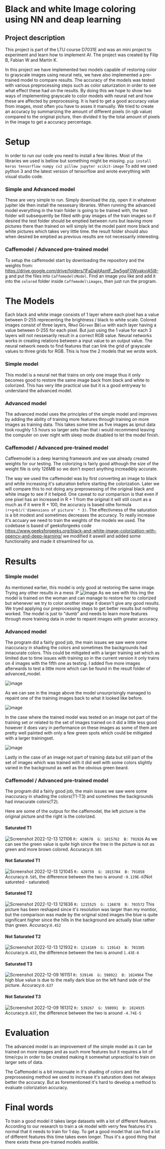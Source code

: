 # Black and white Image coloring using NN and deap learning

## Project description
This project is part of the LTU course D7031E and was an mini project to experiment and learn how to implement AI. The project was created by Filip B, Fabian W and Martin K.

In this project we have implemented two models capable of restoring color to grayscale images using neural nets, we have also implemented a pre-trained model to compare results. The accuracy of the models was tested with various preprocessing steps such as color saturization in order to see what effect these had on the results. By doing this we hope to show two ways of implementing grayscale to color models with neural net and how these are affected by preprocessing. It is hard to get a good accuracy value from images, most often you have to asses it manually. We tried to create an accuracy by summarizing the amount of different pixels (in rgb value) compared to the original picture, then divided it by the total amount of pixels in the image to get a accuracy percentage.



# Setup
In order to run our code you need to install a few libries. Most of the libraries we used is bellow but something might be missing.
`pip install keras tensorflow numpy cv2 pillow jupyter scikit-image` To add we used python 3 and the latest version of tensorflow and wrote everything with visual studio code.

### Simple and Advanced model
These are very simple to run. Simply download the zip, open it in whatever jupiter ide then install the nessesary libraries. When running the advanced model everything in the train folder is going to be trained with, the test folder will subsequently be filled with gray images of the train images so if desired the test folder should be emptied between runs but leaving more pictures there than trained on will simply let the model paint more black and white pictures which takes very little time. the result folder should also when desired be emptied as previous results are not necessarily interesting.

### Caffemodel / Advanced pre-trained model
To setup the caffemodel start by downloading the repository and the weights from: https://drive.google.com/drive/folders/1FaDajjtAsntF_Sw5gqF0WyakviA5l8-a and 
put the files into `Caffemodel\Model`. Find an image you like and add it into the `colored` folder inside `Caffemodel\images`, then just run the program. 



# The Models
Each black and white image consists of 1 layer where each pixel has a value between 0-255 reprecenting the brightness / black to white scale. Colored images consist of three layers, R`Red` G`Green` B`Blue` with each layer having a value between 0-255 for each pixel. But just using the 1 value for each 3 layers will not nessesarily result in a correct RGB value. Neural networks works in creating relations between a input value to an output value. The neural network needs to find features that can link the grid of grayscale values to three grids for RGB. This is how the 2 models that we wrote work.

### Simple model
This model is a neural net that trains on only one image thus it only becomes good to restore the same image back from black and white to colorized. This has very litte practical use but it is a good entryway to understand the advanced model.

### Advanced model
The advanced model uses the principles of the simple model and improves by adding the ability of training more features through training on more images as training data. This takes some time as five images as ipnut data took roughly 1.5 hours so larger sets than that i would recommend leaving the computer on over night with sleep mode disabled to let the model finish. 

### Caffemodel / Advanced pre-trained model
Caffeemodel is a deep learning framework and we use already created weights for our testing. The colorizing is fairly good although the size of the weight file is only 126MB so we don't expect anything increadibly accurate.

The way we used the caffemodel was by first converting an image to black and white increasing it's saturation before starting the colorization. Later we will compare this to not doing any preprosessing of the original black and white image to see if it helped. One caveat to our comparison is that even if one pixel has an increased in R + 1 from the original it will still count as a much as if it were R + 100, the accuracy is based othe formula `(r+g+b)/('dimensions of picture' * 3)`. The effectivness of the saturation is a bit modest and sometimes decreases the accuracy. To really increase it's accuary we need to train the weights of the models we used.
The codebase is based of geeksforgeeks code https://www.geeksforgeeks.org/black-and-white-image-colorization-with-opencv-and-deep-learning/ we modified it aswell and added some functionality and made it streamlined for us.

# Results

### Simple model
As mentioned earlier, this model is only good at restoring the same image. Trying any other results in a mess :P
![image](https://user-images.githubusercontent.com/61740233/207275768-096ab527-b976-41b8-a91e-5ecf4960f06b.png)
As we see with this img the model is trained on the woman and can manage to restore her to colorized but whenever we try to color another image it doesn't give any good results. We tryed applying our preprocessing steps to get better results but nothing worked. The model is just to "dumb" and needs to learn more features through more training data in order to repaint images with greater accuracy.


### Advanced model
The program did a fairly good job, the main issues we saw were some inaccuracy in shading the colors and sometimes the backgrounds had innacurate colors. This could be mitigated with a larger training set which as limited due to time issues with training so in the current version it only trains on 4 images with the fifth one as testing. I added five more images afterwards to test a little more which can be found in the result folder of advanced_model.

![image](https://user-images.githubusercontent.com/60612841/207373258-902bda39-4fe4-4746-a315-2584db6d88c1.png)

As we can see in the image above the model unsurprisingly managed to repaint one of the training images back to what it looked like before.

![image](https://user-images.githubusercontent.com/60612841/207372486-7b3cb7a9-9ac0-4f04-b7d4-6197a8a7b66e.png)

In the case where the trained model was tested on an image not part of the training set or related to the set of images trained on it did a little less good however it does vary in performance on these images as some of them are pretty well painted with only a few green spots which could be mitigated with a larger trainingset.

![image](https://user-images.githubusercontent.com/60612841/207372980-c5cd05d2-ddfc-4cb5-81ac-b31e453a0e63.png)

Lastly in the case of an image not part of training data but still part of the set of images which was trained with it did well with some colors slightly varied in the background as well as the obvious green beard.

### Caffemodel / Advanced pre-trained model
The program did a fairly good job, the main issues we saw were some inaccuracy in shading the colors(T1-T3) and sometimes the backgrounds had innacurate colors(T2).

Here are some of the outpus for the caffemodel, the left picture is the original picture and the right is the colorized.

#### Saturated T1
![Screenshot 2022-12-13 121106](https://user-images.githubusercontent.com/120106208/207303043-14d3f8b4-5fcb-4589-83c5-084bc53e6d65.png)
`R: 420678  G: 1015762  B: 791926`
As we can see the green value is quite high since the tree in the picture is not as green and more brown colored.
Accuracy:`0.585`
#### Not Saturated T1
![Screenshot 2022-12-13 121045](https://user-images.githubusercontent.com/120106208/207302957-615ac633-6ca6-4e68-a79c-29028006b905.png)
`R: 420759  G: 1015784  B: 791858`
Accuracy:`0.585`, the difference between the two is around `-9.129E-6`(Not satureted - saturated)
#### Saturated T2

![Screenshot 2022-12-13 121836](https://user-images.githubusercontent.com/120106208/207304257-22edaeb4-0d9c-4bfe-bb91-7483c5b89c0d.png)
`R: 1215525  G: 116878  B: 703572`
This picture has been reshaped since it's resolution was larger than my montior, but the comparison was made by the original sized images  the blue is quite significant higher since the hills in the background are actually blue rather than green.
Accuracy:`0.452`

#### Not Saturated T2
![Screenshot 2022-12-13 121932](https://user-images.githubusercontent.com/120106208/207304389-dad1697b-7f9a-42d9-96f2-3ad795a6d0d6.png)
`R: 1214169  G: 119143  B: 703305`
Accuracy:`0.453`, the difference between the two is around `1.43E-6`


#### Saturated T3
![Screenshot 2022-12-09 161151](https://user-images.githubusercontent.com/120106208/206735776-d5c6e35b-9c78-4f3c-8e02-dab9cc25038e.png)
`R: 539146  G: 598922  B: 1024964`
The high blue value is due to the really dark blue on the left hand side of the picture. Accuracy:`0.637`

#### Not Saturated T3
![Screenshot 2022-12-09 161312](https://user-images.githubusercontent.com/120106208/206735892-bdfcd25a-92d1-44c0-b7ae-d2313139c748.png)
`R: 539267  G: 598991  B: 1024935`
Accuracy:`0.637`, the difference between the two is around `-4.74E-5`

# Evaluation
The advanced model is an improvement of the simple model as it can be trained on more images and as such more features but it requires a lot of time/cpu in order to be created making it somewhat unpractical to train on larger sets of data.

The Caffemodel is a bit innacruate in it's shading of colors and the preprossesing method we used to increase it's saturation does not always better the accuracy. But as forementioned it's hard to develop a method to evaluate colorization accuracy.


# Final words
To train a good model it takes large datasets with a lot of different features. According to our research to train a ok model with verry few features it's normal that it needs to train for 1 day. To get a good model that can find a lot of different features this time takes even longer. Thus it's a good thing that there exists these pre-trained models avalible.

